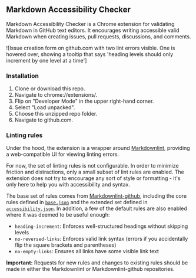 ## Markdown Accessibility Checker

Markdown Accessibility Checker is a Chrome extension for validating Markdown in GitHub text editors. It encourages writing accessible valid Markdown when creating issues, pull requests, discussions, and comments.

![Issue creation form on github.com with two lint errors visible. One is hovered over, showing a tooltip that says 'heading levels should only increment by one level at a time']

### Installation

1. Clone or download this repo.
2. Navigate to chrome://extensions/.
3. Flip on "Developer Mode" in the upper right-hand corner.
4. Select "Load unpacked".
5. Choose this unzipped repo folder.
6. Navigate to github.com.

### Linting rules

Under the hood, the extension is a wrapper around [Markdownlint](https://github.com/markdownlint/markdownlint), providing a web-compatible UI for viewing linting errors.

For now, the set of linting rules is not configurable. In order to minimize friction and distractions, only a small subset of lint rules are enabled. The extension does not try to encourage any sort of style or formatting - it's only here to help you with accessibility and syntax.

The base set of rules comes from [Markdownlint-github](https://github.com/github/markdownlint-github), including the core rules defined in [`base.json`](https://github.com/github/markdownlint-github/blob/main/style/base.json) and the extended set defined in [`accessibility.json`](https://github.com/github/markdownlint-github/blob/main/style/accessibility.json). In addition, a few of the default rules are also enabled where it was deemed to be useful enough:

- `heading-increment`: Enforces well-structured headings without skipping levels
- `no-reversed-links`: Enforces valid link syntax (errors if you accidentally flip the square brackets and parentheses)
- `no-empty-links`: Ensures all links have some visible link text

**Important:** Requests for new rules and changes to existing rules should be made in either the Markdownlint or Markdownlint-github repositories.

